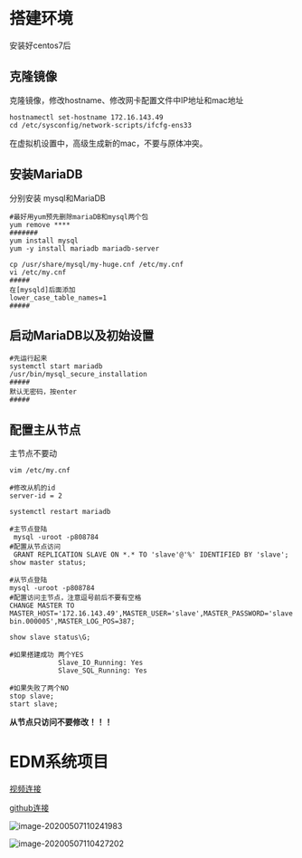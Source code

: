 # 搭建环境

安装好centos7后

## 克隆镜像

克隆镜像，修改hostname、修改网卡配置文件中IP地址和mac地址

```shell
hostnamectl set-hostname 172.16.143.49
cd /etc/sysconfig/network-scripts/ifcfg-ens33
```

在虚拟机设置中，高级生成新的mac，不要与原体冲突。

## 安装MariaDB

分别安装 mysql和MariaDB

```shell
#最好用yum预先删除mariaDB和mysql两个包
yum remove ****
#######
yum install mysql
yum -y install mariadb mariadb-server

cp /usr/share/mysql/my-huge.cnf /etc/my.cnf
vi /etc/my.cnf
#####
在[mysqld]后面添加
lower_case_table_names=1
#####
```

## 启动MariaDB以及初始设置

```shell
#先运行起来
systemctl start mariadb
/usr/bin/mysql_secure_installation
#####
默认无密码，按enter
#####

```

## 配置主从节点

主节点不要动

```shell
vim /etc/my.cnf

#修改从机的id
server-id = 2

systemctl restart mariadb
```

```shell
#主节点登陆
 mysql -uroot -p808784
#配置从节点访问
 GRANT REPLICATION SLAVE ON *.* TO 'slave'@'%' IDENTIFIED BY 'slave';
show master status;
```

```shell
#从节点登陆
mysql -uroot -p808784
#配置访问主节点，注意逗号前后不要有空格
CHANGE MASTER TO MASTER_HOST='172.16.143.49',MASTER_USER='slave',MASTER_PASSWORD='slave',MASTER_LOG_FILE='mysql-bin.000005',MASTER_LOG_POS=387;

show slave status\G;

#如果搭建成功 两个YES
            Slave_IO_Running: Yes
            Slave_SQL_Running: Yes
            
#如果失败了两个NO
stop slave; 
start slave; 
```

**从节点只访问不要修改！！！**

# EDM系统项目

[视频连接](https://www.bilibili.com/video/BV1F4411Q7rX?p=1)

[github连接](https://github.com/2301887641/email-support)

![image-20200507110241983](/Users/hawkii/MD_learning/面试img/image-20200507110241983.png)

![image-20200507110427202](/Users/hawkii/MD_learning/面试img/image-20200507110427202.png)